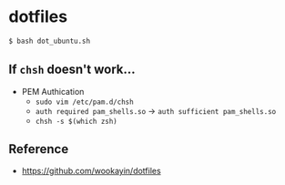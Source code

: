 # dotfiles

```bash
$ bash dot_ubuntu.sh
```

## If `chsh` doesn't work...

- PEM Authication
  - `sudo vim /etc/pam.d/chsh`
  - `auth required pam_shells.so` -> `auth sufficient pam_shells.so`
  - `chsh -s $(which zsh)`

## Reference

- https://github.com/wookayin/dotfiles
